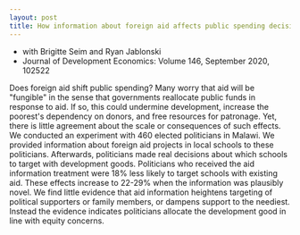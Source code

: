 ```yaml
---
layout: post
title: How information about foreign aid affects public spending decisions: Evidence from a field experiment in Malawi
---
```


- with Brigitte Seim and Ryan Jablonski
- Journal of Development Economics: Volume 146, September 2020, 102522


Does foreign aid shift public spending? Many worry that aid will be "fungible" in the sense that governments reallocate public funds in response to aid. If so, this could undermine development, increase the poorest's dependency on donors, and free resources for patronage. Yet, there is little agreement about the scale or consequences of such effects. We conducted an experiment with 460 elected politicians in Malawi. We provided information about foreign aid projects in local schools to these politicians. Afterwards, politicians made real decisions about which schools to target with development goods. Politicians who received the aid information treatment were 18% less likely to target schools with existing aid. These effects increase to 22-29% when the information was plausibly novel. We find little evidence that aid information heightens targeting of political supporters or family members, or dampens support to the neediest. Instead the evidence indicates politicians allocate the development good in line with equity concerns. 
